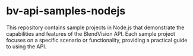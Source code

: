 # bv-api-samples-nodejs

This repository contains sample projects in Node.js that demonstrate the capabilities and features of the BlendVision API. Each sample project focuses on a specific scenario or functionality, providing a practical guide to using the API.
